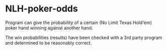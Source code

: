 # NLH-poker-odds

Program can give the probability of a certain (No Limit Texas Hold'em) poker hand winning against another hand.

The win probabilities (results) have been checked with a 3rd party program and determined to be reasonably correct.
